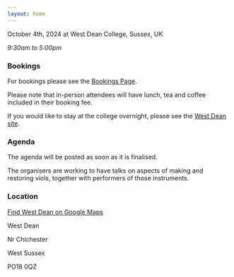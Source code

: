 ```yaml
---
layout: home 
---
```

October 4th, 2024 at West Dean College, Sussex, UK

*9:30am to 5:00pm*

### **Bookings** 

For bookings please see the <a href="https://freo.me/violmaking">Bookings Page</a>.

Please note that in-person attendees will have lunch, tea and coffee included in their booking fee. 

If you would like to stay at the college overnight, please
see the [West Dean site](https://www.westdean.ac.uk/bed-and-breakfast).

### **Agenda**

The agenda will be posted as soon as it is finalised. 

The organisers are working to have talks on aspects of making and restoring viols, together with performers of those instruments.

### **Location**

[Find West Dean on Google Maps](https://www.google.co.uk/maps/place/West+Dean+College/@50.9064568,-0.7746854,16z/data=!4m2!3m1!1s0x48744c92a7414307:0x4339e59f706d79af)

West Dean

Nr Chichester

West Sussex

PO18 0QZ

